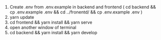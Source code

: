 1. Create .env from .env.example in backend and frontend ( cd backend && cp .env.example .env && cd ../fronentd/ && cp .env.example .env )
2. yarn update
3. cd frontend && yarn install && yarn serve
4. open another window of terminal
5. cd backend && yarn install && yarn develop